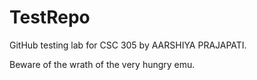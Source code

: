 # TestRepo
GitHub testing lab for CSC 305 by AARSHIYA PRAJAPATI.

Beware of the wrath of the very hungry emu.
